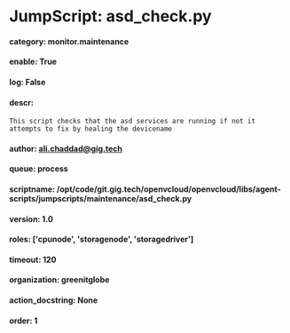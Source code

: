 
# JumpScript: asd_check.py
        
#### category: monitor.maintenance
#### enable: True
#### log: False
#### descr: 
```
This script checks that the asd services are running if not it attempts to fix by healing the devicename

```
#### author: ali.chaddad@gig.tech
#### queue: process
#### scriptname: /opt/code/git.gig.tech/openvcloud/openvcloud/libs/agent-scripts/jumpscripts/maintenance/asd_check.py
#### version: 1.0
#### roles: ['cpunode', 'storagenode', 'storagedriver']
#### timeout: 120
#### organization: greenitglobe
#### action_docstring: None
#### order: 1